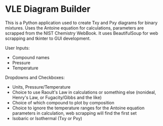 # VLE Diagram Builder
This is a Python application used to create Txy and Pxy diagrams for binary mixtures. Uses the Antoine equation for calculations, parameters are scrapped from the NIST Chemistry WebBook. It uses BeautifulSoup for web scrapping and tkinter to GUI development.

User Inputs:
- Compound names
- Pressure
- Temperature

Dropdowns and Checkboxes:
- Units, Pressure/Temperature
- Choice to use Raoult's Law in calculations or something else (nonideal, Henry's Law, or Fugacity/Gibbs and the like)
- Choice of which compound to plot by composition
- Choice to ignore the temperature ranges for the Antoine equation parameters in calculation, web scrapping will find the first set
- Isobaric or Isothermal (Txy or Pxy)

